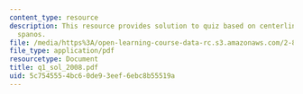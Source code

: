 ```yaml
---
content_type: resource
description: This resource provides solution to quiz based on centerline, may and
  spanos.
file: /media/https%3A/open-learning-course-data-rc.s3.amazonaws.com/2-830j-control-of-manufacturing-processes-sma-6303-spring-2008/5c7545554bc60de93eef6ebc8b55519a_q1_sol_2008.pdf
file_type: application/pdf
resourcetype: Document
title: q1_sol_2008.pdf
uid: 5c754555-4bc6-0de9-3eef-6ebc8b55519a
---
```


